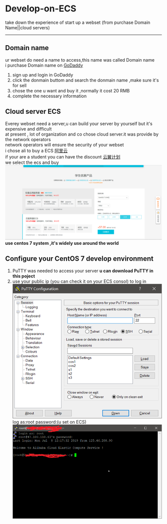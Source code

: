 # Develop-on-ECS
take down the experience of start up a webset (from purchase Domain Name||cloud servers) 

***

## Domain name
ur webset do need a name to access,this name was called Domain name  
i purchase Domain name on [GoDaddy](https://sg.godaddy.com/)
1. sign up and login in GoDaddy 
2. click the donmain buttom and search the donmain name ,make sure it's for sell 
3. chose the one u want and buy it ,normally it cost 20 RMB 
4. complete the necessary information

## Cloud server ECS
Everey webset need a server,u can build your server by yourself but it's expensive and difficult  
at present , lot of organization and co chose cloud server.it was provide by the network operators   
network operators will ensure the security of your webset   
i chose ali to buy a ECS [阿里云](https://www.aliyun.com/)  
if your are a student you can have the discount [云翼计划](https://promotion.aliyun.com/ntms/act/campus2018.html)  
we select the ecs and buy  
![](https://github.com/JaseGoo/Develop-on-ECS/raw/master/img/2019-07-12_150739.png)
**use centos 7 system ,it's widely use around the world**

## Configure your CentOS 7 develop environment  
1. PuTTY was needed to access your server **u can download PuTTY in this poject**  
2. use your public ip (you can check it on your ECS consol) to log in  
![](https://github.com/JaseGoo/Develop-on-ECS/raw/master/img/2019-07-12_163405.png)  
log as:root
password:(u set on ECS)
![](https://github.com/JaseGoo/Develop-on-ECS/raw/master/img/2019-07-12_164941.png)
